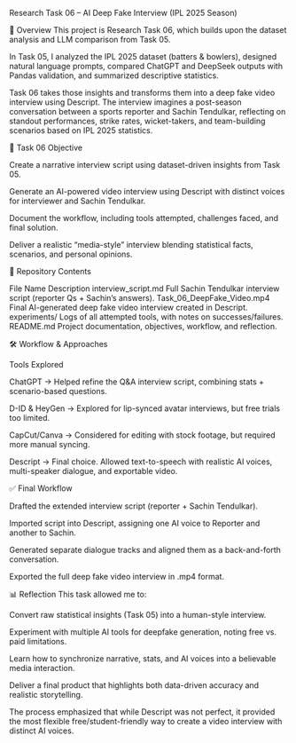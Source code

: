 Research Task 06 – AI Deep Fake Interview (IPL 2025 Season)

📌 Overview
This project is Research Task 06, which builds upon the dataset analysis and LLM comparison from Task 05.

In Task 05, I analyzed the IPL 2025 dataset (batters & bowlers), designed natural language prompts, compared ChatGPT and DeepSeek outputs with Pandas validation, and summarized descriptive statistics.

Task 06 takes those insights and transforms them into a deep fake video interview using Descript. The interview imagines a post-season conversation between a sports reporter and Sachin Tendulkar, reflecting on standout performances, strike rates, wicket-takers, and team-building scenarios based on IPL 2025 statistics.

🏏 Task 06 Objective

Create a narrative interview script using dataset-driven insights from Task 05.

Generate an AI-powered video interview using Descript with distinct voices for interviewer and Sachin Tendulkar.

Document the workflow, including tools attempted, challenges faced, and final solution.

Deliver a realistic “media-style” interview blending statistical facts, scenarios, and personal opinions.

📂 Repository Contents

File Name	Description
interview_script.md	Full Sachin Tendulkar interview script (reporter Qs + Sachin’s answers).
Task_06_DeepFake_Video.mp4	Final AI-generated deep fake video interview created in Descript.
experiments/	Logs of all attempted tools, with notes on successes/failures.
README.md	Project documentation, objectives, workflow, and reflection.

🛠 Workflow & Approaches

Tools Explored

ChatGPT → Helped refine the Q&A interview script, combining stats + scenario-based questions.

D-ID & HeyGen → Explored for lip-synced avatar interviews, but free trials too limited.

CapCut/Canva → Considered for editing with stock footage, but required more manual syncing.

Descript → Final choice. Allowed text-to-speech with realistic AI voices, multi-speaker dialogue, and exportable video.

✅ Final Workflow

Drafted the extended interview script (reporter + Sachin Tendulkar).

Imported script into Descript, assigning one AI voice to Reporter and another to Sachin.

Generated separate dialogue tracks and aligned them as a back-and-forth conversation.

Exported the full deep fake video interview in .mp4 format.

📊 Reflection
This task allowed me to:

Convert raw statistical insights (Task 05) into a human-style interview.

Experiment with multiple AI tools for deepfake generation, noting free vs. paid limitations.

Learn how to synchronize narrative, stats, and AI voices into a believable media interaction.

Deliver a final product that highlights both data-driven accuracy and realistic storytelling.

The process emphasized that while Descript was not perfect, it provided the most flexible free/student-friendly way to create a video interview with distinct AI voices.
